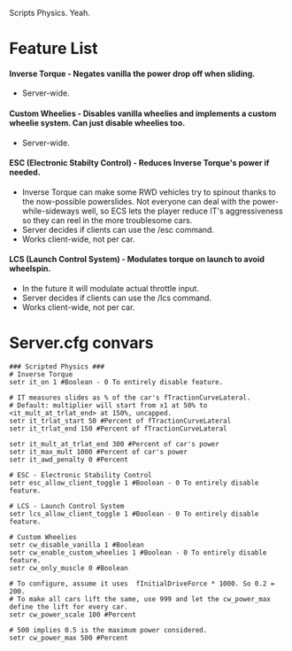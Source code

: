 Scripts Physics. Yeah.

# Feature List

#### Inverse Torque - Negates vanilla the power drop off when sliding.
- Server-wide. 

#### Custom Wheelies - Disables vanilla wheelies and implements a custom wheelie system. Can just disable wheelies too.
- Server-wide. 

#### ESC (Electronic Stabilty Control) - Reduces Inverse Torque's power if needed.
- Inverse Torque can make some RWD vehicles try to spinout thanks to the now-possible powerslides. Not everyone can deal with the power-while-sideways well, so ECS lets the player reduce IT's aggressiveness so they can reel in the more troublesome cars.
- Server decides if clients can use the /esc command.
- Works client-wide, not per car. 

#### LCS (Launch Control System) - Modulates torque on launch to avoid wheelspin.
- In the future it will modulate actual throttle input.
- Server decides if clients can use the /lcs command.
- Works client-wide, not per car.


# Server.cfg convars
```
### Scripted Physics ###
# Inverse Torque
setr it_on 1 #Boolean - 0 To entirely disable feature.

# IT measures slides as % of the car's fTractionCurveLateral.
# Default: multiplier will start from x1 at 50% to <it_mult_at_trlat_end> at 150%, uncapped.
setr it_trlat_start 50 #Percent of fTractionCurveLateral
setr it_trlat_end 150 #Percent of fTractionCurveLateral

setr it_mult_at_trlat_end 300 #Percent of car's power
setr it_max_mult 1000 #Percent of car's power
setr it_awd_penalty 0 #Percent

# ESC - Electronic Stability Control
setr esc_allow_client_toggle 1 #Boolean - 0 To entirely disable feature.

# LCS - Launch Control System
setr lcs_allow_client_toggle 1 #Boolean - 0 To entirely disable feature.

# Custom Wheelies
setr cw_disable_vanilla 1 #Boolean 
setr cw_enable_custom_wheelies 1 #Boolean - 0 To entirely disable feature.
setr cw_only_muscle 0 #Boolean

# To configure, assume it uses  fInitialDriveForce * 1000. So 0.2 = 200.
# To make all cars lift the same, use 999 and let the cw_power_max define the lift for every car.
setr cw_power_scale 100 #Percent

# 500 implies 0.5 is the maximum power considered.
setr cw_power_max 500 #Percent
```
